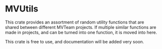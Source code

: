 # MVUtils

This crate provides an assortment of random utility functions that are shared between different MVTeam projects. If multiple
similar functions are made in projects, and can be turned into one function, it is moved into here.

This crate is free to use, and documentation will be added very soon.